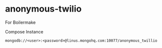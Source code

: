 anonymous-twilio
================

For Boilermake


Compose Instance
````
mongodb://<user>:<password>@linus.mongohq.com:10077/anonymous_twillio
````